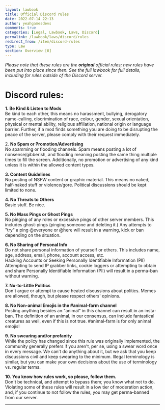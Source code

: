 ```yaml
---
layout: lawbook
title: Official Discord rules
date: 2022-07-14 22:13
author: yeahgamesdevs
comments: true
categories: [Legal, Lawbook, Laws, Discord]
permalink: /lawbook/laws/discord/rules
redirect_from: /item/discord-rules
type: Law
section: Overview [0]
---
```

<!-- wp:paragraph -->
<p><em>Please note that these rules are the <strong>original</strong> official rules; new rules have been put into place since then. See the full lawbook for full details, including for rules outside of the Discord server.</em></p>
<!-- /wp:paragraph -->

<!-- wp:heading {"level":1,"fontSize":"medium"} -->
<h1 class="has-medium-font-size">Discord rules:</h1>
<!-- /wp:heading -->

<!-- wp:paragraph -->
<p><strong>1.&nbsp;Be Kind &amp; Listen to Mods</strong><br>Be kind to each other, this means no harassment, bullying, derogatory name-calling, discrimination of race, colour, gender, sexual orientation, physical or mental ability, religious affiliation, national origin or language barrier. Further, if a mod finds something you are doing to be disrupting the peace of the server, please comply with their request immediately.</p>
<!-- /wp:paragraph -->

<!-- wp:paragraph -->
<p>2.&nbsp;<strong>No Spam or Promotion/Advertising</strong><br>No spamming or flooding channels. Spam means posting a lot of nonsense/gibberish, and flooding meaning posting the same thing multiple times to fill the screen. Additionally, no promotion or advertising of any kind unless it is within the allowed content types.</p>
<!-- /wp:paragraph -->

<!-- wp:paragraph -->
<p><strong>3. Content Guidelines</strong><br>No posting of NSFW content or graphic material. This means no naked, half-naked stuff or violence/gore. Political discussions should be kept limited to none.</p>
<!-- /wp:paragraph -->

<!-- wp:paragraph -->
<p><strong>4. No Threats to Others</strong><br>Basic stuff. Be nice.</p>
<!-- /wp:paragraph -->

<!-- wp:paragraph -->
<p><strong>5. No Mass Pings or Ghost Pings</strong><br>No pinging of any roles or excessive pings of other server members. This includes ghost-pings (pinging someone and deleting it.) Any attempts to "try" a ping @everyone or @here will result in a warning, kick or ban depending on the situation.</p>
<!-- /wp:paragraph -->

<!-- wp:paragraph -->
<p><strong>6. No Sharing of Personal Info</strong><br>Do not share personal information of yourself or others. This includes name, age, address, email, phone, account access, etc.<br>Hacking Accounts or Seeking Personally Identifiable Information (PII)<br>Attempting to send IP grabber links, cookie loggers or attempting to obtain and share Personally Identifiable Information (PII) will result in a perma-ban without warning.</p>
<!-- /wp:paragraph -->

<!-- wp:paragraph -->
<p><strong>7. No-to-Little Politics</strong><br>Don't argue or attempt to cause heated discussions about politics. Memes are allowed, though, but please respect others' opinions.</p>
<!-- /wp:paragraph -->

<!-- wp:paragraph -->
<p><strong>8. No Non-animal Emojis in the #animal-farm channel</strong><br>Posting anything besides an "animal" in this channel can result in an insta-ban. The definition of an animal, in our consensus, can include fantastical creatures as well, even if this is not true. #animal-farm is for only animal emojis!</p>
<!-- /wp:paragraph -->

<!-- wp:paragraph -->
<p><strong>9.&nbsp;No swearing and/or profanity</strong><br>While the policy has changed since this rule was originally implemented, the community generally prefers if you aren't, per se, using a swear word once in every message. We can't do anything about it, but we ask that you keep discussions civil and keep swearing to the minimum. Illegal terminology is similar, but you can make your own decisions about the use of terminology vs. regular terms.</p>
<!-- /wp:paragraph -->

<!-- wp:paragraph -->
<p><strong>10.&nbsp;You know how rules work, so please, follow them.</strong><br>Don't be technical, and attempt to bypass them; you know what not to do. Violating some of these rules will result in a low tier of moderation action, and, if you continue to not follow the rules, you may get perma-banned from our server.</p>
<!-- /wp:paragraph -->

<!-- wp:separator -->
<hr class="wp-block-separator has-alpha-channel-opacity" />
<!-- /wp:separator -->

